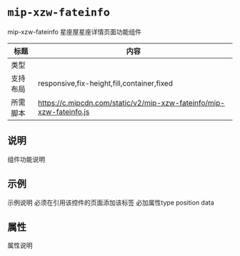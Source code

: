 # `mip-xzw-fateinfo`
mip-xzw-fateinfo 星座屋星座详情页面功能组件

标题|内容
----|----
类型|
支持布局|responsive,fix-height,fill,container,fixed
所需脚本|https://c.mipcdn.com/static/v2/mip-xzw-fateinfo/mip-xzw-fateinfo.js

## 说明

组件功能说明

## 示例

示例说明
<mip-xzw-fateinfo type="" position="" data=""></mip-xzw-fateinfo>
必须在引用该控件的页面添加该标签
必加属性type position data
## 属性

属性说明
